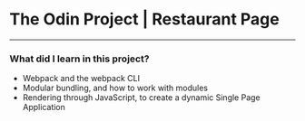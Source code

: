 <h1>The Odin Project | Restaurant Page</h1>
<hr>
<h3>What did I learn in this project?</h3>
<ul>
  <li>Webpack and the webpack CLI</li>
  <li>Modular bundling, and how to work with modules</li>
  <li>Rendering through JavaScript, to create a dynamic Single Page Application</li>
</ul>
